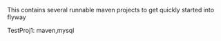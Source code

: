 This contains several runnable maven projects to get quickly started into flyway

TestProj1: maven,mysql

